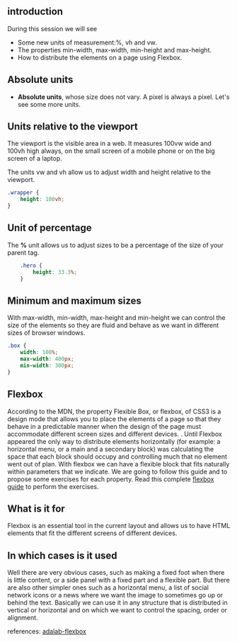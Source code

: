 ## introduction

During this session we will see
- Some new units of measurement:%, vh and vw.
- The properties min-width, max-width, min-height and max-height.
- How to distribute the elements on a page using Flexbox.

## Absolute units
- **Absolute units**, whose size does not vary. A pixel is always a pixel. Let's see some more units.

## Units relative to the viewport

The viewport is the visible area in a web. It measures 100vw wide and 100vh high always, on the small screen of a mobile phone or on the big screen of a laptop.

The units vw and vh allow us to adjust width and height relative to the viewport.
```css
.wrapper {
    height: 100vh;
}
```

## Unit of percentage

The **%** unit allows us to adjust sizes to be a percentage of the size of your parent tag.

```css
    .hero {
        height: 33.3%;
    }
```


## Minimum and maximum sizes

With max-width, min-width, max-height and min-height we can control the size of the elements so they are fluid and behave as we want in different sizes of browser windows.
```css
.box {
    width: 100%;
    max-width: 400px;
    min-width: 300px;
}
```

## Flexbox

According to the MDN, the property Flexible Box, or flexbox, of CSS3 is a design mode that allows you to place the elements of a page so that they behave in a predictable manner when the design of the page must accommodate different screen sizes and different devices. .
Until Flexbox appeared the only way to distribute elements horizontally (for example: a horizontal menu, or a main and a secondary block) was calculating the space that each block should occupy and controlling much that no element went out of plan.
With flexbox we can have a flexible block that fits naturally within parameters that we indicate.
We are going to follow this guide and to propose some exercises for each property. Read this complete [flexbox guide](https://css-tricks.com/snippets/css/a-guide-to-flexbox/) to perform the exercises.

## What is it for
Flexbox is an essential tool in the current layout and allows us to have HTML elements that fit the different screens of different devices.

## In which cases is it used

Well there are very obvious cases, such as making a fixed foot when there is little content, or a side panel with a fixed part and a flexible part. But there are also other simpler ones such as a horizontal menu, a list of social network icons or a news where we want the image to sometimes go up or behind the text. Basically we can use it in any structure that is distributed in vertical or horizontal and on which we want to control the spacing, order or alignment.

references: [adalab-flexbox](https://books.adalab.es/materiales-front-end-e/sprint-1.-hola-mundo/1_4_posicionamiento_con_flexbox)
